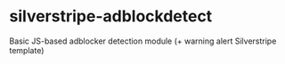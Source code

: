 # silverstripe-adblockdetect
Basic JS-based adblocker detection module (+ warning alert Silverstripe template)
